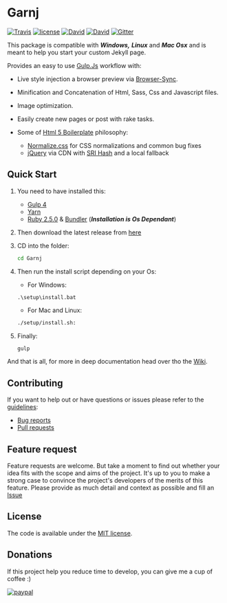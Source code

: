 # Garnj


[![Travis](https://img.shields.io/travis/cruznick/Garnj.svg?style=flat-square)](https://travis-ci.org/cruznick/Garnj)
[![license](https://img.shields.io/github/license/mashape/apistatus.svg?style=flat-square)](https://github.com/cruznick/Garnj)
[![David](https://img.shields.io/david/dev/expressjs/express.svg?style=flat-square)](https://david-dm.org/cruznick/Garnj?type=dev)
[![David](https://img.shields.io/david/expressjs/express.svg?style=flat-square)](https://david-dm.org/cruznick/Garnj)
[![Gitter](https://img.shields.io/gitter/room/nwjs/nw.js.svg?style=flat-square)](https://gitter.im/Garnj/)

This package is compatible with ***Windows,***  ***Linux*** and ***Mac Osx*** and is  meant to help you start your custom Jekyll page.

Provides an easy to use [Gulp.Js](http://gulpjs.com/) workflow with:

- Live style injection a browser preview via [Browser-Sync](https://browsersync.io).
- Minification and Concatenation of Html, Sass, Css and Javascript files.
- Image optimization.
- Easily create new pages or post with rake tasks.
- Some of [Html 5 Boilerplate](https://html5boilerplate.com) philosophy:

  - [Normalize.css](https://necolas.github.com/normalize.css/)
    for CSS normalizations and common bug fixes
  - [jQuery](https://jquery.com/) via CDN with [SRI Hash](https://developer.mozilla.org/en-US/docs/Web/Security/Subresource_Integrity) and a local fallback

## Quick Start

1. You need to have installed this:

    - [Gulp 4](https://github.com/gulpjs/gulp/blob/4.0/docs/getting-started.md)
    - [Yarn](https://yarnpkg.com/lang/en/docs/install/)
    - [Ruby 2.5.0](https://www.ruby-lang.org/en/news/2017/12/25/ruby-2-5-0-released/) & [Bundler](http://bundler.io) (*__Installation is Os Dependant__*)

2. Then download the latest release from [here](/releases)

3. CD into the folder:

    ```bash
    cd Garnj
    ```

4. Then run the install script depending on your Os:

    - For Windows:

    ```batch
    .\setup\install.bat
    ```

    - For Mac and Linux:
    ```sh
    ./setup/install.sh:
    ```
5. Finally:

    ```bash
    gulp
    ```

And that is all, for more in deep documentation head over tho the [Wiki](https://github.com/cruznick/Garnj/wiki).
## Contributing

If you want to help out or have questions or issues please refer to the [guidelines](CODE_OF_CONDUCT.md):

- [Bug reports](https://github.com/cruznick/Garnj/issues)
- [Pull requests](https://github.com/cruznick/Garnj/pulls)

## Feature request

Feature requests are welcome. But take a moment to find out whether your idea fits with the scope and aims of the project. It's up to you to make a strong case to convince the project's developers of the merits of this feature. Please provide as much detail and context as possible and fill an [Issue](https://github.com/cruznick/Garnj/issues)

## License

The code is available under the [MIT license](LICENSE.txt).

## Donations

If this project help you reduce time to develop, you can give me a cup of coffee :)

[![paypal](https://www.paypalobjects.com/en_US/i/btn/btn_donateCC_LG.gif)](https://www.paypal.me/BenjaminJonatan)
